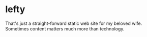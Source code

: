 # lefty

That's just a straight-forward static web site for my beloved wife. Sometimes content matters much more than technology.